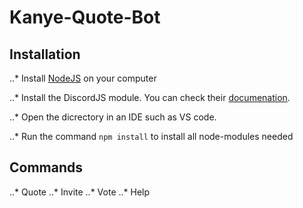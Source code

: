 # Kanye-Quote-Bot

## Installation 

..* Install [NodeJS](https://nodejs.org/en/download/ "NodeJS Download") on your computer

..* Install the DiscordJS module. You can check their [documenation](https://discordjs.guide/ "DiscordJS Docs").

..* Open the dicrectory in an IDE such as VS code. 

..* Run the command `npm install` to install all node-modules needed

## Commands

..* Quote
..* Invite
..* Vote
..* Help
